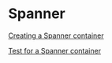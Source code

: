 # Spanner

<!--codeinclude-->
[Creating a Spanner container](../../examples/spanner/spanner.go)
<!--/codeinclude-->

<!--codeinclude-->
[Test for a Spanner container](../../examples/spanner/spanner_test.go)
<!--/codeinclude-->

